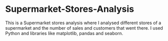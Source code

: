 # Supermarket-Stores-Analysis
This is a Supermarket stores analysis where I analysed different stores of a supermarket and the number of sales and customers that went there. I used Python and libraries like matplotlib, pandas and seaborn.
